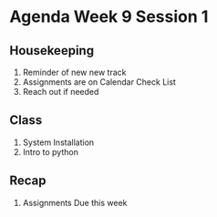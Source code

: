 # Agenda Week 9 Session 1

## Housekeeping
1. Reminder of new new track
2. Assignments are on Calendar Check List
3. Reach out if needed


## Class
1. System Installation
2. Intro to python


## Recap
1. Assignments Due this week